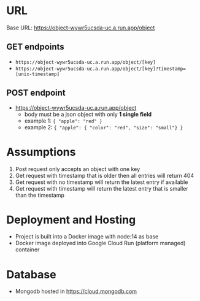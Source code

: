 # URL
Base URL: https://object-wywr5ucsda-uc.a.run.app/object

## GET endpoints
- `https://object-wywr5ucsda-uc.a.run.app/object/[key]`
- `https://object-wywr5ucsda-uc.a.run.app/object/[key]?timestamp=[unix-timestamp]`

## POST endpoint
- https://object-wywr5ucsda-uc.a.run.app/object
  - body must be a json object with only __1 single field__
  - example 1: `{ "apple": "red" }`
  - example 2: `{ "apple": { "color": "red", "size": "small"} }`

# Assumptions
1. Post request only accepts an object with one key
2. Get request with timestamp that is older then all entries will return 404
3. Get request with no timestamp will return the latest entry if available
4. Get request with timestamp will return the latest entry that is smaller than the timestamp

# Deployment and Hosting
- Project is built into a Docker image with node:14 as base
- Docker image deployed into Google Cloud Run (platform managed) container

# Database
- Mongodb hosted in https://cloud.mongodb.com

